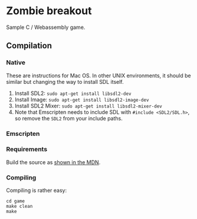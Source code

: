 # Zombie breakout

Sample C / Webassembly game.

## Compilation

### Native

These are instructions for Mac OS. In other UNIX environments, it should be similar but changing the way to install SDL itself.


1. Install SDL2: `sudo apt-get install libsdl2-dev`
2. Install Image: `sudo apt-get install libsdl2-image-dev`
3. Install SDL2 Mixer: `sudo apt-get install libsdl2-mixer-dev`
4. Note that Emscripten needs to include SDL with `#include <SDL2/SDL.h>`, so remove the `SDL2` from your include paths.

### Emscripten

### Requirements

Build the source as [shown in the MDN](https://developer.mozilla.org/en-US/docs/Mozilla/Projects/SpiderMonkey/Build_Documentation).

### Compiling

Compiling is rather easy:

```
cd game
make clean
make
```
